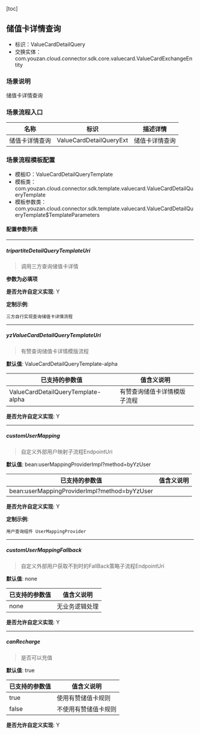 [toc]

## 储值卡详情查询
- 标识：ValueCardDetailQuery
- 交换实体：com.youzan.cloud.connector.sdk.core.valuecard.ValueCardExchangeEntity
### 场景说明
储值卡详情查询
### 场景流程入口

名称 | 标识 | 描述详情
---|---|---
储值卡详情查询 | ValueCardDetailQueryExt | 储值卡详情查询

### 场景流程模板配置
- 模板ID：ValueCardDetailQueryTemplate
- 模板类：com.youzan.cloud.connector.sdk.template.valuecard.ValueCardDetailQueryTemplate
- 模板参数类：com.youzan.cloud.connector.sdk.template.valuecard.ValueCardDetailQueryTemplate$TemplateParameters

#### 配置参数列表

---
##### tripartiteDetailQueryTemplateUri
> 调用三方查询储值卡详情

**参数为必填项**


**是否允许自定义实现**: Y


**定制示例**:
```
三方自行实现查询储值卡详情流程
```
---
##### yzValueCardDetailQueryTemplateUri
> 有赞查询储值卡详情模版流程

**默认值**: ValueCardDetailQueryTemplate-alpha

已支持的参数值 | 值含义说明
---|---
ValueCardDetailQueryTemplate-alpha | 有赞查询储值卡详情模版子流程

**是否允许自定义实现**: Y

---
##### customUserMapping
> 自定义外部用户映射子流程EndpointUri

**默认值**: bean:userMappingProviderImpl?method=byYzUser

已支持的参数值 | 值含义说明
---|---
bean:userMappingProviderImpl?method=byYzUser | 

**是否允许自定义实现**: Y


**定制示例**:
```
用户查询组件 UserMappingProvider
```
---
##### customUserMappingFallback
> 自定义外部用户获取不到时的FallBack策略子流程EndpointUri

**默认值**: none

已支持的参数值 | 值含义说明
---|---
none | 无业务逻辑处理

**是否允许自定义实现**: Y

---
##### canRecharge
> 是否可以充值

**默认值**: true

已支持的参数值 | 值含义说明
---|---
true | 使用有赞储值卡规则
false | 不使用有赞储值卡规则

**是否允许自定义实现**: Y


